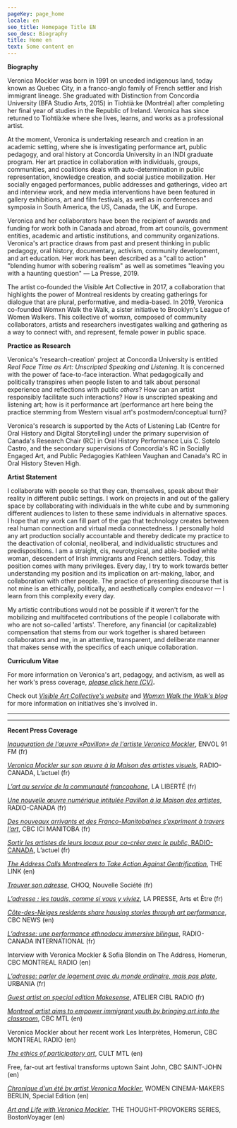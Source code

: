 ```yaml
---
pageKey: page_home
locale: en
seo_title: Homepage Title EN
seo_desc: Biography
title: Home en
text: Some content en
---
```

**Biography**

Veronica Mockler was born in 1991 on unceded indigenous land, today known as Quebec City, in a franco-anglo family of French settler and Irish immigrant lineage. She graduated with Distinction from Concordia University (BFA Studio Arts, 2015) in Tiohtià:ke (Montréal) after completing her final year of studies in the Republic of Ireland. Veronica has since returned to Tiohtià:ke where she lives, learns, and works as a professional artist.

At the moment, Veronica is undertaking research and creation in an academic setting, where she is investigating performance art, public pedagogy, and oral history at Concordia University in an INDI graduate program. Her art practice in collaboration with individuals, groups, communities, and coalitions deals with auto-determination in public representation, knowledge creation, and social justice mobilization. Her socially engaged performances, public addresses and gatherings, video art and interview work, and new media interventions have been featured in gallery exhibitions, art and film festivals, as well as in conferences and symposia in South America, the US, Canada, the UK, and Europe.

Veronica and her collaborators have been the recipient of awards and funding for work both in Canada and abroad, from art councils, government entities, academic and artistic institutions, and community organizations. Veronica's art practice draws from past and present thinking in public pedagogy, oral history, documentary, activism, community development, and art education. Her work has been described as a "call to action" "blending humor with sobering realism" as well as sometimes "leaving you with a haunting question" — La Presse, 2019.

The artist co-founded the Visible Art Collective in 2017,  a collaboration that highlights the power of Montreal residents by creating gatherings for dialogue that are plural, performative, and media-based. In 2019, Veronica co-founded Womxn Walk the Walk, a sister initiative to Brooklyn's League of Women Walkers. This collective of womxn, composed of community collaborators, artists and researchers investigates walking and gathering as a way to connect with, and represent, female power in public space.

**Practice as Research**

Veronica's 'research-creation' project at Concordia University is entitled _Real Face Time as Art: Unscripted Speaking and Listening._ It is concerned with the power of face-to-face interaction. What pedagogically and politically transpires when people listen to and talk about personal experience and reflections with public _others_? How can an artist responsibly facilitate such interactions? How is unscripted speaking and listening art; how is it performance art (performance art here being the practice stemming from Western visual art's postmodern/conceptual turn)?

Veronica's research is supported by the Acts of Listening Lab (Centre for Oral History and Digital Storytelling) under the primary supervision of Canada's Research Chair (RC) in Oral History Performance Luis C. Sotelo Castro, and the secondary supervisions of Concordia's RC in Socially Engaged Art, and Public Pedagogies Kathleen Vaughan and Canada's RC in Oral History Steven High.

**Artist Statement**

I collaborate with people so that they can, themselves, speak about their reality in different public settings. I work on projects in and out of the gallery space by collaborating with individuals in the white cube and by summoning different audiences to listen to these same individuals in alternative spaces. I hope that my work can fill part of the gap that technology creates between real human connection and virtual media connectedness. I personally hold any art production socially accountable and thereby dedicate my practice to the deactivation of colonial, neoliberal, and individualistic structures and predispositions. I am a straight, cis, neurotypical, and able-bodied white woman, descendent of Irish immigrants and French settlers. Today, this position comes with many privileges. Every day, I try to work towards better understanding my position and its implication on art-making, labor, and collaboration with other people. The practice of presenting discourse that is not mine is an ethically, politically, and aesthetically complex endeavor — I learn from this complexity every day.

My artistic contributions would not be possible if it weren't for the mobilizing and multifaceted contributions of the people I collaborate with who are not so-called 'artists'. Therefore, any financial (or capitalizable) compensation that stems from our work together is shared between collaborators and me, in an attentive, transparent, and deliberate manner that makes sense with the specifics of each unique collaboration. 

**Curriculum Vitae**

For more information on Veronica's art, pedagogy, and activism, as well as her work's press coverage, [_please click here (CV)_](https://drive.google.com/file/d/12vvM0hjbO3XGAag1FLyTr5xoK0rfGQxU/view)**.**

Check out [_Visible Art Collective's website_](http://visibleart.ca/) and [_Womxn Walk the Walk's blog_](https://womenwalkmontreal.tumblr.com/) for more information on initiatives she's involved in. 

****

****

**Recent Press Coverage**

[_Inauguration de l'œuvre «Pavillon» de l'artiste Veronica Mockler_](https://soundcloud.com/envol-91/inauguration-de-luvre-pavillon-de-lartiste-veronicapierre), ENVOL 91 FM (fr)

[_Veronica Mockler sur son œuvre à la Maison des artistes visuels_](https://ici.radio-canada.ca/premiere/emissions/l-actuel/episodes/449721/rattrapage-du-mercredi-4-decembre-2019/8), RADIO-CANADA, L’actuel (fr)

[_L’art au service de la communauté francophone_](https://www.la-liberte.ca/2019/08/31/lart-au-service-de-la-communaute-francophone/), LA LIBERTÉ (fr)

[_Une nouvelle œuvre numérique intitulée Pavillon à la Maison des artistes_](https://ici.radio-canada.ca/premiere/emissions/le-6-a-9/episodes/442048/audio-fil-du-jeudi-29-aout-2019), RADIO-CANADA (fr)

[_Des nouveaux arrivants et des Franco-Manitobaines s’expriment à travers l’art_](https://ici.radio-canada.ca/nouvelle/1279345/art-visuel-communaute-francophone-nouveaux-arrivants-franco-manitobain), CBC ICI MANITOBA (fr)

[_Sortir les artistes de leurs locaux pour co-créer avec le public,_ RADIO-CANADA](https://ici.radio-canada.ca/premiere/emissions/l-actuel/episodes/442008/audio-fil-du-mercredi-28-aout-2019/3), L’actuel (fr)

[_The Address Calls Montrealers to Take Action Against Gentrification_](https://thelinknewspaper.ca/article/the-address-calls-montrealers-to-take-action-against-gentrification), THE LINK (en)

[_Trouver son adresse_](https://www.choq.ca/nouvelles/trouver-son-adresse), CHOQ, Nouvelle Société (fr)

[_L’adresse : les taudis, comme si vous y viviez_](http://mi.lapresse.ca/screens/1ac03c7e-7d0d-43aa-9328-32ba29c8b0c47C_0.html), LA PRESSE, Arts et Être (fr)

[_Côte-des-Neiges residents share housing stories through art performance_](https://www.cbc.ca/news/canada/montreal/cdn-housing-experience-performance-1.5148645), CBC NEWS (en)

[_L’adresse: une performance ethnodocu immersive bilingue_](https://www.rcinet.ca/fr/2019/05/24/ladresse-une-performance-ethno-documentaire-immersive-bilingue-au-coeur-de-larrondissement-cote-des-neiges/), RADIO-CANADA INTERNATIONAL (fr)

Interview with Veronica Mockler & Sofia Blondin on The Address, Homerun, CBC MONTREAL RADIO (en)

[_L’adresse: parler de logement avec du monde ordinaire, mais pas plate_](https://urbania.ca/article/ladresse-parler-de-logement-avec-du-monde-ordinaire-mais-pas-plate), URBANIA (fr)

[_Guest artist on special edition Makesense_](https://www.radioatelier.ca/tag/veronica-mockler/), ATELIER CIBL RADIO (fr)

[_Montreal artist aims to empower immigrant youth by bringing art into the classroom_](https://www.cbc.ca/news/canada/montreal/montreal-artist-immigrant-kids-1.5097305), CBC MTL (en)

Veronica Mockler about her recent work Les Interprètes, Homerun, CBC MONTREAL RADIO (en)

[_The ethics of participatory art_](https://cultmtl.com/2019/04/veronica-mockler-les-interpretes/), CULT MTL (en)

Free, far-out art festival transforms uptown Saint John, CBC SAINT-JOHN (en)

[_Chronique d'un été by artist Veronica Mockler_](https://issuu.com/womencinereview/docs/special.edition/98), WOMEN CINEMA-MAKERS BERLIN, Special Edition (en)

[_Art and Life with Veronica Mockler_](http://bostonvoyager.com/interview/art-life-veronica-mockler/), THE THOUGHT-PROVOKERS SERIES, BostonVoyager (en)
